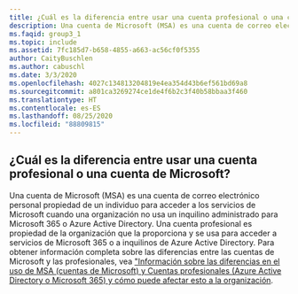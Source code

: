 ```yaml
---
title: ¿Cuál es la diferencia entre usar una cuenta profesional o una cuenta de Microsoft?
description: Una cuenta de Microsoft (MSA) es una cuenta de correo electrónico personal propiedad de un individuo para acceder a los servicios de Microsoft cuando una organización no...
ms.faqid: group3_1
ms.topic: include
ms.assetid: 7fc185d7-b658-4855-a663-ac56cf0f5355
author: CaityBuschlen
ms.author: cabuschl
ms.date: 3/3/2020
ms.openlocfilehash: 4027c134813204819e4ea354d43b6ef561bd69a8
ms.sourcegitcommit: a801ca3269274ce1de4f6b2c3f40b58bbaa3f460
ms.translationtype: HT
ms.contentlocale: es-ES
ms.lasthandoff: 08/25/2020
ms.locfileid: "88809815"
---
```

## <a name="what-is-the-difference-between-using-a-microsoft-account-vs-work-account"></a>¿Cuál es la diferencia entre usar una cuenta profesional o una cuenta de Microsoft?

Una cuenta de Microsoft (MSA) es una cuenta de correo electrónico personal propiedad de un individuo para acceder a los servicios de Microsoft cuando una organización no usa un inquilino administrado para Microsoft 365 o Azure Active Directory. Una cuenta profesional es propiedad de la organización que la proporciona y se usa para acceder a servicios de Microsoft 365 o a inquilinos de Azure Active Directory. Para obtener información completa sobre las diferencias entre las cuentas de Microsoft y las profesionales, vea ["Información sobre las diferencias en el uso de MSA (cuentas de Microsoft) y Cuentas profesionales (Azure Active Directory o Microsoft 365) y cómo puede afectar esto a la organización](https://aka.ms/MSAvsAAD).
